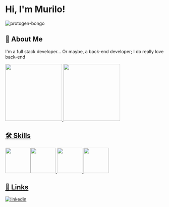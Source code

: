 
# Hi, I'm Murilo!

![protogen-bongo](https://user-images.githubusercontent.com/98788821/209611209-4e4d2200-64ae-43ab-9024-aabe2b2f6dfc.gif)


## 🚀 About Me
I'm a full stack developer... Or maybe, a back-end developer; I do really love back-end 


<div>
    <a href="https://github.com/Murilo-Gotardo">
    <img height="180em" src="https://github-readme-stats.vercel.app/api/top-langs/?username=Murilo-Gotardo&layout=compact&langs_count=7&theme=dracula"/>
    <img height="180em" src="https://github-readme-stats.vercel.app/api?username=Murilo-Gotardo&show_icons=true&theme=dracula&include_all_commits=true&count_private=true"/>
</div>


## 🛠 Skills



<img src="https://cdn.jsdelivr.net/gh/devicons/devicon/icons/laravel/laravel-plain-wordmark.svg" width="80" height="80"/><img src="https://cdn.jsdelivr.net/gh/devicons/devicon/icons/php/php-plain.svg" width="80" height="80"/> <img src="https://cdn.jsdelivr.net/gh/devicons/devicon/icons/mysql/mysql-original-wordmark.svg" width="80" height="80"/> <img src="https://cdn.jsdelivr.net/gh/devicons/devicon/icons/docker/docker-plain-wordmark.svg" width="80" height="80"/>
          
          
     
  
## 🔗 Links
[![linkedin](https://img.shields.io/badge/linkedin-0A66C2?style=for-the-badge&logo=linkedin&logoColor=white)](https://www.linkedin.com/in/murilo-g-pommerening/)
